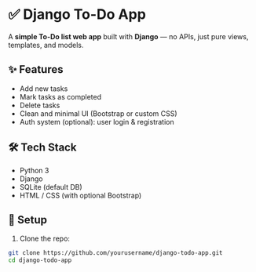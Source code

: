 # ✅ Django To-Do App

A **simple To-Do list web app** built with **Django** — no APIs, just pure views, templates, and models.

## ✨ Features

- Add new tasks
- Mark tasks as completed
- Delete tasks
- Clean and minimal UI (Bootstrap or custom CSS)
- Auth system (optional): user login & registration

## 🛠️ Tech Stack

- Python 3
- Django
- SQLite (default DB)
- HTML / CSS (with optional Bootstrap)

## 🔧 Setup

1. Clone the repo:
```bash
git clone https://github.com/yourusername/django-todo-app.git
cd django-todo-app
